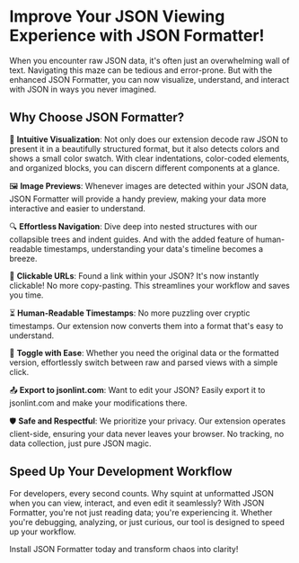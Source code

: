 # Improve Your JSON Viewing Experience with JSON Formatter!

When you encounter raw JSON data, it's often just an overwhelming wall of text. Navigating this maze can be tedious and error-prone. But with the enhanced JSON Formatter, you can now visualize, understand, and interact with JSON in ways you never imagined.

## Why Choose JSON Formatter?

🌟 **Intuitive Visualization**: Not only does our extension decode raw JSON to present it in a beautifully structured format, but it also detects colors and shows a small color swatch. With clear indentations, color-coded elements, and organized blocks, you can discern different components at a glance.

🖼️ **Image Previews**: Whenever images are detected within your JSON data, JSON Formatter will provide a handy preview, making your data more interactive and easier to understand.

🔍 **Effortless Navigation**: Dive deep into nested structures with our collapsible trees and indent guides. And with the added feature of human-readable timestamps, understanding your data's timeline becomes a breeze.

🔗 **Clickable URLs**: Found a link within your JSON? It's now instantly clickable! No more copy-pasting. This streamlines your workflow and saves you time.

⏳ **Human-Readable Timestamps**: No more puzzling over cryptic timestamps. Our extension now converts them into a format that's easy to understand.

🔄 **Toggle with Ease**: Whether you need the original data or the formatted version, effortlessly switch between raw and parsed views with a simple click.

📤 **Export to jsonlint.com**: Want to edit your JSON? Easily export it to jsonlint.com and make your modifications there.

🛡️ **Safe and Respectful**: We prioritize your privacy. Our extension operates client-side, ensuring your data never leaves your browser. No tracking, no data collection, just pure JSON magic.

## Speed Up Your Development Workflow

For developers, every second counts. Why squint at unformatted JSON when you can view, interact, and even edit it seamlessly? With JSON Formatter, you're not just reading data; you're experiencing it. Whether you're debugging, analyzing, or just curious, our tool is designed to speed up your workflow.

Install JSON Formatter today and transform chaos into clarity!